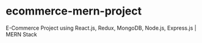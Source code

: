 # ecommerce-mern-project
E-Commerce Project using React.js, Redux, MongoDB, Node.js, Express.js | MERN Stack

